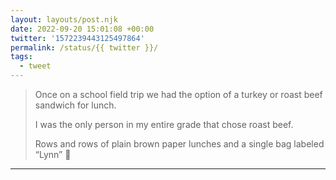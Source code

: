 ```yaml
---
layout: layouts/post.njk
date: 2022-09-20 15:01:08 +00:00
twitter: '1572239443125497864'
permalink: /status/{{ twitter }}/
tags: 
  - tweet
---
```


> Once on a school field trip we had the option of a turkey or roast beef sandwich for lunch.
> 
> I was the only person in my entire grade that chose roast beef.
> 
> Rows and rows of plain brown paper lunches and a single bag labeled “Lynn” 🙈

---
